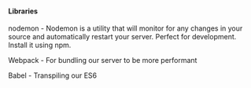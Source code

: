#### Libraries
nodemon - Nodemon is a utility that will monitor for any changes in your source and automatically restart your server. Perfect for development. Install it using npm.

Webpack - For bundling our server to be more performant

Babel - Transpiling our ES6